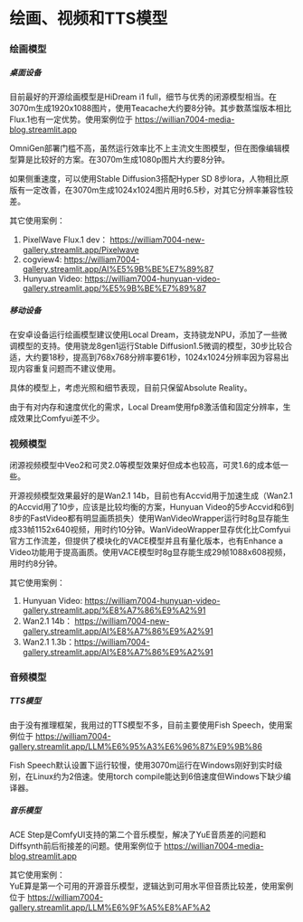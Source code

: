 # 绘画、视频和TTS模型

### 绘画模型

##### 桌面设备

目前最好的开源绘画模型是HiDream i1 full，细节与优秀的闭源模型相当。在3070m生成1920x1088图片，使用Teacache大约要8分钟。其步数蒸馏版本相比Flux.1也有一定优势。使用案例位于 https://willian7004-media-blog.streamlit.app

OmniGen部署门槛不高，虽然运行效率比不上主流文生图模型，但在图像编辑模型算是比较好的方案。在3070m生成1080p图片大约要8分钟。

如果侧重速度，可以使用Stable Diffusion3搭配Hyper SD 8步lora，人物相比原版有一定改善，在3070m生成1024x1024图片用时6.5秒，对其它分辨率兼容性较差。

其它使用案例：
1. PixelWave Flux.1 dev： https://william7004-new-gallery.streamlit.app/Pixelwave
2. cogview4: https://william7004-gallery.streamlit.app/AI%E5%9B%BE%E7%89%87
3. Hunyuan Video:  https://william7004-hunyuan-video-gallery.streamlit.app/%E5%9B%BE%E7%89%87

##### 移动设备

在安卓设备运行绘画模型建议使用Local Dream，支持骁龙NPU，添加了一些微调模型的支持。使用骁龙8gen1运行Stable Diffusion1.5微调的模型，30步比较合适，大约要18秒，提高到768x768分辨率要61秒，1024x1024分辨率因为容易出现内容重复问题而不建议使用。

具体的模型上，考虑光照和细节表现，目前只保留Absolute Reality。

由于有对内存和速度优化的需求，Local Dream使用fp8激活值和固定分辨率，生成效果比Comfyui差不少。

### 视频模型

闭源视频模型中Veo2和可灵2.0等模型效果好但成本也较高，可灵1.6的成本低一些。

开源视频模型效果最好的是Wan2.1 14b，目前也有Accvid用于加速生成（Wan2.1的Accvid用了10步，应该是比较均衡的方案，Hunyuan Video的5步Accvid和6到8步的FastVideo都有明显画质损失）使用WanVideoWrapper运行时8g显存能生成33帧1152x640视频，用时约10分钟。WanVideoWrapper显存优化比Comfyui官方工作流差，但提供了模块化的VACE模型并且有量化版本，也有Enhance a Video功能用于提高画质。使用VACE模型时8g显存能生成29帧1088x608视频，用时约8分钟。

其它使用案例：
1. Hunyuan Video:  https://william7004-hunyuan-video-gallery.streamlit.app/%E8%A7%86%E9%A2%91
2. Wan2.1 14b： https://william7004-new-gallery.streamlit.app/AI%E8%A7%86%E9%A2%91
3. Wan2.1 1.3b：https://william7004-gallery.streamlit.app/AI%E8%A7%86%E9%A2%91 

### 音频模型

##### TTS模型

由于没有推理框架，我用过的TTS模型不多，目前主要使用Fish Speech，使用案例位于 https://william7004-gallery.streamlit.app/LLM%E6%95%A3%E6%96%87%E9%9B%86

Fish Speech默认设置下运行较慢，使用3070m运行在Windows刚好到实时级别，在Linux约为2倍速。使用torch compile能达到6倍速度但Windows下缺少编译器。

##### 音乐模型

ACE Step是ComfyUI支持的第二个音乐模型，解决了YuE音质差的问题和Diffsynth前后衔接差的问题。使用案例位于 https://willian7004-media-blog.streamlit.app

其它使用案例：\
YuE算是第一个可用的开源音乐模型，逻辑达到可用水平但音质比较差，使用案例位于 https://william7004-gallery.streamlit.app/LLM%E6%9F%A5%E8%AF%A2 